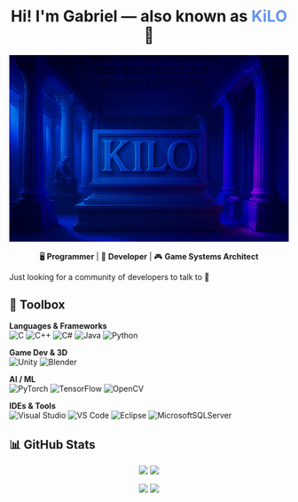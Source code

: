 <h1 align="center">Hi! I'm Gabriel — also known as <span style="color:#6495ED;">KiLO</span> 👾</h1>

<div align="center">
    <img src="Readme_images/KiLO_Banner_02.png" alt="KiLO Banner">
</div>

<p align="center">
🖥️ <strong>Programmer</strong> | 💾 <strong>Developer</strong> | 🎮 <strong>Game Systems Architect</strong>  
</p>

Just looking for a community of developers to talk to 🙂

## 🧰 Toolbox

**Languages & Frameworks**  
![C](https://img.shields.io/badge/c-%2300599C.svg?style=for-the-badge&logo=c&logoColor=white)
![C++](https://img.shields.io/badge/c++-%2300599C.svg?style=for-the-badge&logo=c%2B%2B&logoColor=white)
![C#](https://img.shields.io/badge/c%23-%23239120.svg?style=for-the-badge&logo=csharp&logoColor=white)
![Java](https://img.shields.io/badge/java-%23ED8B00.svg?style=for-the-badge&logo=openjdk&logoColor=white)
![Python](https://img.shields.io/badge/python-3670A0?style=for-the-badge&logo=python&logoColor=ffdd54)

**Game Dev & 3D**  
![Unity](https://img.shields.io/badge/unity-%23000000.svg?style=for-the-badge&logo=unity&logoColor=white)
![Blender](https://img.shields.io/badge/blender-%23F5792A.svg?style=for-the-badge&logo=blender&logoColor=white)

**AI / ML**  
![PyTorch](https://img.shields.io/badge/PyTorch-%23EE4C2C.svg?style=for-the-badge&logo=PyTorch&logoColor=white)
![TensorFlow](https://img.shields.io/badge/TensorFlow-%23FF6F00.svg?style=for-the-badge&logo=TensorFlow&logoColor=white)
![OpenCV](https://img.shields.io/badge/opencv-%23white.svg?style=for-the-badge&logo=opencv&logoColor=white)

**IDEs & Tools**  
![Visual Studio](https://img.shields.io/badge/Visual%20Studio-5C2D91.svg?style=for-the-badge&logo=visual-studio&logoColor=white)
![VS Code](https://img.shields.io/badge/Visual%20Studio%20Code-0078d7.svg?style=for-the-badge&logo=visual-studio-code&logoColor=white)
![Eclipse](https://img.shields.io/badge/Eclipse-FE7A16.svg?style=for-the-badge&logo=Eclipse&logoColor=white)
![MicrosoftSQLServer](https://img.shields.io/badge/Microsoft%20SQL%20Server-CC2927?style=for-the-badge&logo=microsoft%20sql%20server&logoColor=white)

## 📊 GitHub Stats

<p align="center">
  <img src="https://github-readme-stats.vercel.app/api?username=KiLOCentriX&show_icons=true&theme=radical" width="48%" />
  <img src="https://github-readme-streak-stats.herokuapp.com/?user=KiLOCentriX&theme=radical" width="48%" />
</p>

<p align="center">
    <img src="https://komarev.com/ghpvc/?username=KiLOCentriX&style=flat-square&color=blue" />
    <img src="https://badges.pufler.dev/visits/KiLOCentriX/KiLOCentriX?color=black&logo=github" />
</p>

